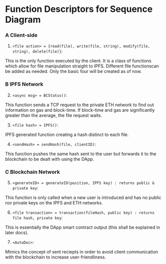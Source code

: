 # Function Descriptors for Sequence Diagram

### A Client-side

1. `<file action> = {read(file), write(file, string), modify(file, string), delete(file)}`:
	
This is the only function executed by the client. It is a class of functions which allow for file manipulation straight to IPFS. Different file functionscan be added as needed. Only the basic four will be created as of now.

### B IPFS Network

2. `<async msg> = BCStatus()`:

This function sends a TCP request to the private ETH network to find out information on gas and block-time. If block-time and gas are significantly greater than the average, the file request waits.

3. `<file hash> = IPFS()`:

IPFS generated function creating a hash distinct to each file.

4. `<sendHash> = sendHash(file, clientID)`:

This function pushes the same hash sent to the user but forwards it to the blockchain to be dealt with using the DApp.

### C Blockchain Network

5. `<generateID> = generateID(position, IPFS key) : returns public & private key`:

This function is only called when a new user is introduced and has no public nor private keys on the IPFS and ETH networks.

6. `<file transaction> = transaction(fileHash, public key) : returns file hash, private key`:

This is essentially the DApp smart contract output (this shall be explained in later docs).

7. `<AutoDoc>`:
 
Mimics the concept of sent reciepts in order to avoid client communication with the blockchain to increase user-friendliness.
